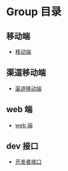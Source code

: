 # Group 目录

## 移动端

- [移动端](mobile.html)

## 渠道移动端

- [渠道移动端](channel.html)

## web 端

- [web 端](web.html)

## dev 接口

- [开发者接口](dev.html)

